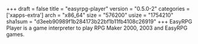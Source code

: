 +++
draft = false
title = "easyrpg-player"
version = "0.5.0-2"
categories = ['xapps-extra']
arch = "x86_64"
size = "576200"
usize = "1754210"
sha1sum = "d3eeb90989f1b284173b22bf1b11fb4108c26919"
+++
EasyRPG Player is a game interpreter to play RPG Maker 2000, 2003 and EasyRPG games.